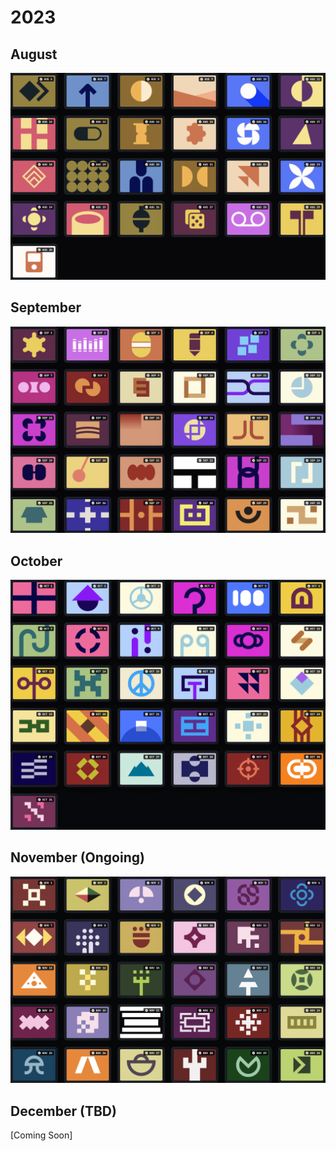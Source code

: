 # 2023

## August

[![Aug 2023](../../assets/daily-targets/2023/aug.png)](./aug.md)

## September

[![Sep 2023](../../assets/daily-targets/2023/sep.png)](./sep.md)

## October

[![Oct 2023](../../assets/daily-targets/2023/oct.png)](./oct.md)

## November (Ongoing)

[![Nov 2023](../../assets/daily-targets/2023/nov.png)](./nov.md)

## December (TBD)

[Coming Soon]
